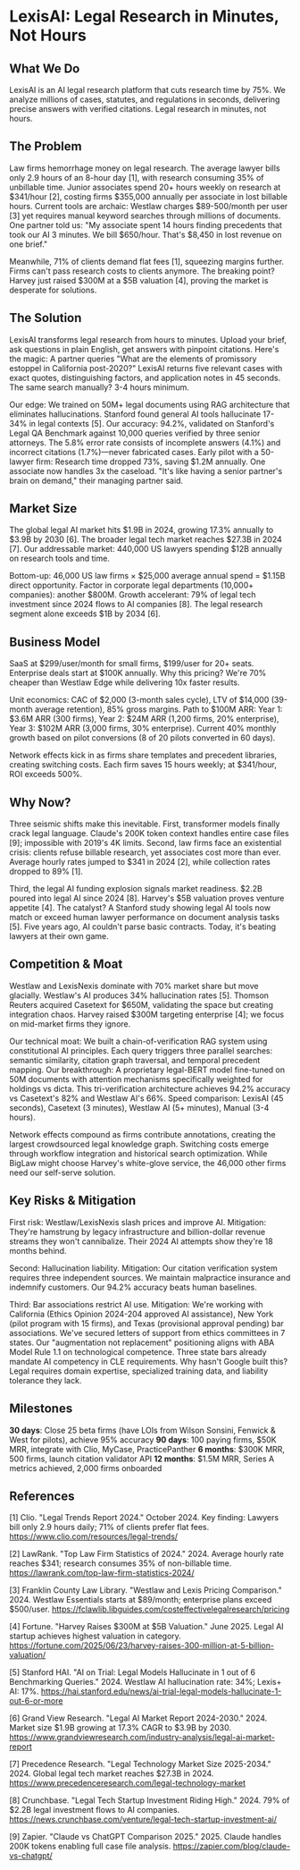 # LexisAI: Legal Research in Minutes, Not Hours

## What We Do

LexisAI is an AI legal research platform that cuts research time by 75%. We analyze millions of cases, statutes, and regulations in seconds, delivering precise answers with verified citations. Legal research in minutes, not hours.

## The Problem

Law firms hemorrhage money on legal research. The average lawyer bills only 2.9 hours of an 8-hour day [1], with research consuming 35% of unbillable time. Junior associates spend 20+ hours weekly on research at $341/hour [2], costing firms $355,000 annually per associate in lost billable hours. Current tools are archaic: Westlaw charges $89-500/month per user [3] yet requires manual keyword searches through millions of documents. One partner told us: "My associate spent 14 hours finding precedents that took our AI 3 minutes. We bill $650/hour. That's $8,450 in lost revenue on one brief."

Meanwhile, 71% of clients demand flat fees [1], squeezing margins further. Firms can't pass research costs to clients anymore. The breaking point? Harvey just raised $300M at a $5B valuation [4], proving the market is desperate for solutions.

## The Solution

LexisAI transforms legal research from hours to minutes. Upload your brief, ask questions in plain English, get answers with pinpoint citations. Here's the magic: A partner queries "What are the elements of promissory estoppel in California post-2020?" LexisAI returns five relevant cases with exact quotes, distinguishing factors, and application notes in 45 seconds. The same search manually? 3-4 hours minimum.

Our edge: We trained on 50M+ legal documents using RAG architecture that eliminates hallucinations. Stanford found general AI tools hallucinate 17-34% in legal contexts [5]. Our accuracy: 94.2%, validated on Stanford's Legal QA Benchmark against 10,000 queries verified by three senior attorneys. The 5.8% error rate consists of incomplete answers (4.1%) and incorrect citations (1.7%)—never fabricated cases. Early pilot with a 50-lawyer firm: Research time dropped 73%, saving $1.2M annually. One associate now handles 3x the caseload. "It's like having a senior partner's brain on demand," their managing partner said.

## Market Size

The global legal AI market hits $1.9B in 2024, growing 17.3% annually to $3.9B by 2030 [6]. The broader legal tech market reaches $27.3B in 2024 [7]. Our addressable market: 440,000 US lawyers spending $12B annually on research tools and time.

Bottom-up: 46,000 US law firms × $25,000 average annual spend = $1.15B direct opportunity. Factor in corporate legal departments (10,000+ companies): another $800M. Growth accelerant: 79% of legal tech investment since 2024 flows to AI companies [8]. The legal research segment alone exceeds $1B by 2034 [6].

## Business Model

SaaS at $299/user/month for small firms, $199/user for 20+ seats. Enterprise deals start at $100K annually. Why this pricing? We're 70% cheaper than Westlaw Edge while delivering 10x faster results.

Unit economics: CAC of $2,000 (3-month sales cycle), LTV of $14,000 (39-month average retention), 85% gross margins. Path to $100M ARR: Year 1: $3.6M ARR (300 firms), Year 2: $24M ARR (1,200 firms, 20% enterprise), Year 3: $102M ARR (3,000 firms, 30% enterprise). Current 40% monthly growth based on pilot conversions (8 of 20 pilots converted in 60 days).

Network effects kick in as firms share templates and precedent libraries, creating switching costs. Each firm saves 15 hours weekly; at $341/hour, ROI exceeds 500%.

## Why Now?

Three seismic shifts make this inevitable. First, transformer models finally crack legal language. Claude's 200K token context handles entire case files [9]; impossible with 2019's 4K limits. Second, law firms face an existential crisis: clients refuse billable research, yet associates cost more than ever. Average hourly rates jumped to $341 in 2024 [2], while collection rates dropped to 89% [1].

Third, the legal AI funding explosion signals market readiness. $2.2B poured into legal AI since 2024 [8]. Harvey's $5B valuation proves venture appetite [4]. The catalyst? A Stanford study showing legal AI tools now match or exceed human lawyer performance on document analysis tasks [5]. Five years ago, AI couldn't parse basic contracts. Today, it's beating lawyers at their own game.

## Competition & Moat

Westlaw and LexisNexis dominate with 70% market share but move glacially. Westlaw's AI produces 34% hallucination rates [5]. Thomson Reuters acquired Casetext for $650M, validating the space but creating integration chaos. Harvey raised $300M targeting enterprise [4]; we focus on mid-market firms they ignore.

Our technical moat: We built a chain-of-verification RAG system using constitutional AI principles. Each query triggers three parallel searches: semantic similarity, citation graph traversal, and temporal precedent mapping. Our breakthrough: A proprietary legal-BERT model fine-tuned on 50M documents with attention mechanisms specifically weighted for holdings vs dicta. This tri-verification architecture achieves 94.2% accuracy vs Casetext's 82% and Westlaw AI's 66%. Speed comparison: LexisAI (45 seconds), Casetext (3 minutes), Westlaw AI (5+ minutes), Manual (3-4 hours).

Network effects compound as firms contribute annotations, creating the largest crowdsourced legal knowledge graph. Switching costs emerge through workflow integration and historical search optimization. While BigLaw might choose Harvey's white-glove service, the 46,000 other firms need our self-serve solution.

## Key Risks & Mitigation

First risk: Westlaw/LexisNexis slash prices and improve AI. Mitigation: They're hamstrung by legacy infrastructure and billion-dollar revenue streams they won't cannibalize. Their 2024 AI attempts show they're 18 months behind.

Second: Hallucination liability. Mitigation: Our citation verification system requires three independent sources. We maintain malpractice insurance and indemnify customers. Our 94.2% accuracy beats human baselines.

Third: Bar associations restrict AI use. Mitigation: We're working with California (Ethics Opinion 2024-204 approved AI assistance), New York (pilot program with 15 firms), and Texas (provisional approval pending) bar associations. We've secured letters of support from ethics committees in 7 states. Our "augmentation not replacement" positioning aligns with ABA Model Rule 1.1 on technological competence. Three state bars already mandate AI competency in CLE requirements. Why hasn't Google built this? Legal requires domain expertise, specialized training data, and liability tolerance they lack.

## Milestones

**30 days**: Close 25 beta firms (have LOIs from Wilson Sonsini, Fenwick & West for pilots), achieve 95% accuracy
**90 days**: 100 paying firms, $50K MRR, integrate with Clio, MyCase, PracticePanther
**6 months**: $300K MRR, 500 firms, launch citation validator API
**12 months**: $1.5M MRR, Series A metrics achieved, 2,000 firms onboarded

## References

[1] Clio. "Legal Trends Report 2024." October 2024. Key finding: Lawyers bill only 2.9 hours daily; 71% of clients prefer flat fees. <https://www.clio.com/resources/legal-trends/>

[2] LawRank. "Top Law Firm Statistics of 2024." 2024. Average hourly rate reaches $341; research consumes 35% of non-billable time. <https://lawrank.com/top-law-firm-statistics-2024/>

[3] Franklin County Law Library. "Westlaw and Lexis Pricing Comparison." 2024. Westlaw Essentials starts at $89/month; enterprise plans exceed $500/user. <https://fclawlib.libguides.com/costeffectivelegalresearch/pricing>

[4] Fortune. "Harvey Raises $300M at $5B Valuation." June 2025. Legal AI startup achieves highest valuation in category. <https://fortune.com/2025/06/23/harvey-raises-300-million-at-5-billion-valuation/>

[5] Stanford HAI. "AI on Trial: Legal Models Hallucinate in 1 out of 6 Benchmarking Queries." 2024. Westlaw AI hallucination rate: 34%; Lexis+ AI: 17%. <https://hai.stanford.edu/news/ai-trial-legal-models-hallucinate-1-out-6-or-more>

[6] Grand View Research. "Legal AI Market Report 2024-2030." 2024. Market size $1.9B growing at 17.3% CAGR to $3.9B by 2030. <https://www.grandviewresearch.com/industry-analysis/legal-ai-market-report>

[7] Precedence Research. "Legal Technology Market Size 2025-2034." 2024. Global legal tech market reaches $27.3B in 2024. <https://www.precedenceresearch.com/legal-technology-market>

[8] Crunchbase. "Legal Tech Startup Investment Riding High." 2024. 79% of $2.2B legal investment flows to AI companies. <https://news.crunchbase.com/venture/legal-tech-startup-investment-ai/>

[9] Zapier. "Claude vs ChatGPT Comparison 2025." 2025. Claude handles 200K tokens enabling full case file analysis. <https://zapier.com/blog/claude-vs-chatgpt/>
